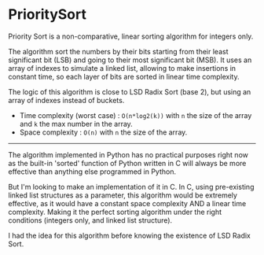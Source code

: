 # PrioritySort

Priority Sort is a non-comparative, linear sorting algorithm for integers only.

The algorithm sort the numbers by their bits starting from their least significant bit (LSB) and going to their most significant bit (MSB).
It uses an array of indexes to simulate a linked list, allowing to make insertions in constant time, so each layer of bits are sorted in linear time complexity.

The logic of this algorithm is close to LSD Radix Sort (base 2), but using an array of indexes instead of buckets.

- Time complexity (worst case) : `O(n*log2(k))` with `n` the size of the array and `k` the max number in the array.
- Space complexity : `O(n)` with `n` the size of the array.

------

The algorithm implemented in Python has no practical purposes right now as the built-in 'sorted' function of Python written in C will always be more effective than anything else programmed in Python.

But I'm looking to make an implementation of it in C.
In C, using pre-existing linked list structures as a parameter, this algorithm would be extremely effective, as it would have a constant space complexity AND a linear time complexity. Making it the perfect sorting algorithm under the right conditions (integers only, and linked list structure).

I had the idea for this algorithm before knowing the existence of LSD Radix Sort.
